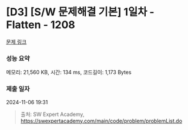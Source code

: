 # [D3] [S/W 문제해결 기본] 1일차 - Flatten - 1208 

[문제 링크](https://swexpertacademy.com/main/code/problem/problemDetail.do?contestProbId=AV139KOaABgCFAYh) 

### 성능 요약

메모리: 21,560 KB, 시간: 134 ms, 코드길이: 1,173 Bytes

### 제출 일자

2024-11-06 19:31



> 출처: SW Expert Academy, https://swexpertacademy.com/main/code/problem/problemList.do